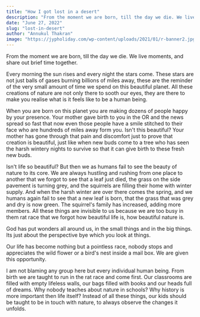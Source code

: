 ```yaml
---
title: "How I got lost in a desert"
description: "From the moment we are born, till the day we die. We live moments, and share out brief time together."
date: "June 27, 2022"
slug: "lost-in-desert"
author: "Annukul Thakran"
image: "https://jypholiday.com/wp-content/uploads/2021/01/r-banner2.jpg"
---
```


From the moment we are born, till the day we die. We live moments, and share out brief time together.

Every morning the sun rises and every night the stars come. These stars are not just balls of gases burning billions of miles away, these are the reminder of the very small amount of time we spend on this beautiful planet. All these creations of nature are not only there to sooth our eyes, they are there to make you realise what is it feels like to be a human being.

When you are born on this planet you are making dozens of people happy by your presence. Your mother gave birth to you in the OR and the news spread so fast that now even those people have a smile stitched to their face who are hundreds of miles away form you. Isn't this beautiful? Your mother has gone through that pain and discomfort just to prove that creation is beautiful, just like when new buds come to a tree who has seen the harsh wintery nights to survive so that it can give birth to these fresh new buds.

Isn't life so beautiful? But then we as humans fail to see the beauty of nature to its core. We are always hustling and rushing from one place to another that we forgot to see that a leaf just died, the grass on the side pavement is turning grey, and the squirrels are filling their home with winter supply. And when the harsh winter are over there comes the spring, and we humans again fail to see that a new leaf is born, that the grass that was grey and dry is now green. The squirrel's family has increased, adding more members. All these things are invisible to us because we are too busy in them rat race that we forgot how beautiful life is, how beautiful nature is.

God has put wonders all around us, in the small things and in the big things. Its just about the perspective bye which you look at things.

Our life has become nothing but a pointless race, nobody stops and appreciates the wild flower or a bird's nest inside a mail box. We are given this opportunity.

I am not blaming any group here but every individual human being. From birth we are taught to run in the rat race and come first. Our classrooms are filled with empty lifeless walls, our bags filled with books and our heads full of dreams. Why nobody teaches about nature in schools? Why history is more important then life itself? Instead of all these things, our kids should be taught to be in touch with nature, to always observe the changes it unfolds.
